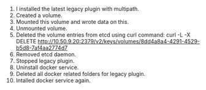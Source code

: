1.	I installed the latest legacy plugin with multipath.
2.	Created a volume.
3.	Mounted this volume and wrote data on this.
4.	Unmounted volume.
5.	Deleted the volume entries from etcd using curl command: curl -L -X DELETE http://10.50.9.20:2379/v2/keys/volumes/8dd4a8a4-4291-4529-b5d8-7af4aa2774d7
6.	Removed etcd daemon.
7.	Stopped legacy plugin.
8.	Uninstall docker service. 
9.	Deleted all docker related folders for legacy plugin.
10.	Intalled docker service again.

